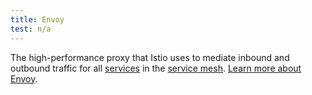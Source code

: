 ```yaml
---
title: Envoy
test: n/a
---
```


The high-performance proxy that Istio uses to mediate inbound and outbound traffic for all [services](/es/docs/reference/glossary/#service) in the
[service mesh](/es/docs/reference/glossary/#service-mesh). [Learn more about Envoy](https://www.envoyproxy.io/).
